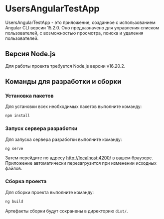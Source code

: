 # UsersAngularTestApp

UsersAngularTestApp - это приложение, созданное с использованием Angular CLI версии 15.2.0. 
Оно предназначено для управления списком пользователей, с возможностью просмотра, поиска и удаления пользователей.

## Версия Node.js

Для работы проекта требуется Node.js версии v16.20.2.


## Команды для разработки и сборки

### Установка пакетов

Для установки всех необходимых пакетов выполните команду:

```sh
npm install
```


### Запуск сервера разработки

Для запуска сервера разработки выполните команду:

```sh
ng serve
```

Затем перейдите по адресу [http://localhost:4200/](http://localhost:4200/) в вашем браузере. Приложение автоматически перезагрузится при изменении исходных файлов.

### Сборка проекта

Для сборки проекта выполните команду:

```sh
ng build
```

Артефакты сборки будут сохранены в директорию `dist/`.
